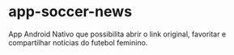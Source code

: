 # app-soccer-news
App Android Nativo que possibilita abrir o link original, favoritar e compartilhar notícias do futebol feminino.
